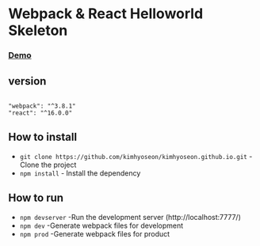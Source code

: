 # Webpack & React Helloworld Skeleton


### [Demo](https://kimhyoseon.github.io/)


## version
<pre><code>
"webpack": "^3.8.1"
"react": "^16.0.0"
</code></pre>

## How to install
- ``git clone https://github.com/kimhyoseon/kimhyoseon.github.io.git`` - Clone the project
- ``npm install`` - Install the dependency

## How to run
- ``npm devserver``  -Run the development server (http://localhost:7777/)
- ``npm dev``  -Generate webpack files for development 
- ``npm prod``  -Generate webpack files for product
